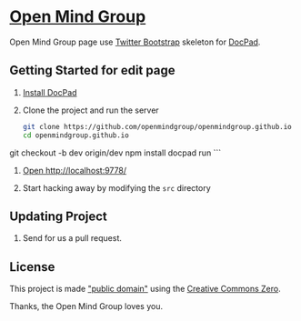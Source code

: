 # [Open Mind Group](http://openmindgroup.github.io)
Open Mind Group page use [Twitter Bootstrap](http://twitter.github.com/bootstrap/) skeleton for [DocPad](https://github.com/bevry/docpad).


## Getting Started for edit page

1. [Install DocPad](https://github.com/bevry/docpad)

1. Clone the project and run the server

	``` bash
	git clone https://github.com/openmindgroup/openmindgroup.github.io
	cd openmindgroup.github.io
  git checkout -b dev origin/dev
	npm install
	docpad run
	```

1. [Open http://localhost:9778/](http://localhost:9778/)

1. Start hacking away by modifying the `src` directory


## Updating Project

1. Send for us a pull request.


## License

This project is made ["public domain"](http://en.wikipedia.org/wiki/Public_domain) using the [Creative Commons Zero](http://creativecommons.org/publicdomain/zero/1.0/).

Thanks, the Open Mind Group loves you.
